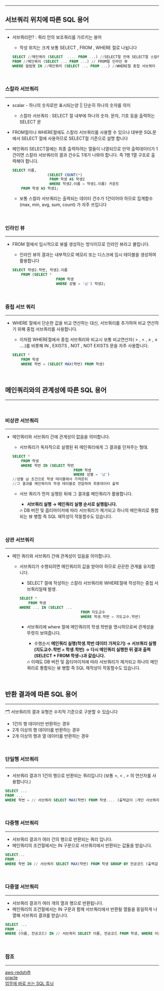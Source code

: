 ***

## 서브쿼리 위치에 따른 SQL 용어

---

-   서브쿼리란? : 쿼리 안의 보조쿼리를 가르키는 용어
    
    -   작성 위치는 크게 보통 SELECT , FROM , WHERE 절로 나뉩니다
    
    ```sql
    SELECT //메인쿼리 (SELECT  .... FROM ...) //SELECT절 안에 SELECT절 스칼라 서브쿼리
    FROM //메인쿼리 (SELECT ... FROM ...) // FROM절 인라인 뷰
    WHERE 컬럼명 IN //메인쿼리 (SELECT ... FROM ...) //WHERE절 중첩 서브쿼리
    ```
    

<br>

### 스칼라 서브쿼리

---

-   scalar - 하나의 숫자로만 표시되는양 || 단순히 하나의 숫자를 의미
    
    -   스칼라 서브쿼리 : SELECT 절 내부에 하나의 숫자. 문자, 기호 등을 출력하는 SELECT 문
-   FROM절이나 WHERE절에도 스칼라 서브쿼리를 사용할 수 있으나 대부분 SQL문에서 SELECT 절에 사용하므로 SELECT절 기준으로 설명 합니다
    
-   메인쿼리 SELECT절에는 최종 출력하려는 열들이 나열되므로 만약 출력데이터가 1건이면 스칼라 서브쿼리의 결과 건수도 1개가 나와야 합니다. 즉 1행 1열 구조로 출력해야 합니다.
    
    ```sql
    SELECT 이름,
    				(SELECT COUNT(*)
    				 FROM 학생 AS 학생2
    				 WHERE 학생2.이름 = 학생1.이름) 카운트
    	FROM 학생 AS 학생1;
    ```
    
    -   보통 스칼라 서브쿼리는 출력되는 데이터 건수가 1건이어야 하므로 집계함수(max, min, avg, sum, count) 가 자주 쓰입니다

<br>

### 인라인 뷰

---

-   FROM 절에서 임시적으로 뷰를 생성하는 방식이므로 인라인 뷰라고 불립니다.
    
    -   인라인 뷰의 결과는 내부적으로 메모리 또는 디스크에 임시 테이블을 생성하여 활용합니다
    
    ```sql
    SELECT 학생2.학번, 학생2.이름
    	FROM (SELECT *
    					FROM 학생
    					WHERE 성별 = '남') 학생2;
    ```
    

<br>

### 중첩 서브 쿼리

---

-   WHERE 절에서 단순한 값을 비교 연산하는 대신, 서브쿼리를 추가하여 비교 연산하기 위해 중첩 서브쿼리를 사용합니다.
    
    -   이처럼 WHERE절에서 중첩 서브쿼리와 비교시 보통 비교연산자( > , < , ≥ , ≤ ....)를 비롯해 IN , EXISTS , NOT , NOT EXISTS 문을 자주 사용합니다.
    
    ```sql
    SELECT *
    	FROM 학생
    	WHERE 학번 = (SELECT MAX(학번) FROM 학생)
    ```
    

<br>

## 메인쿼리와의 관계성에 따른 SQL 용어

---

<br>

### 비상관 서브쿼리

---

-   메인쿼리와 서브쿼리 간에 관계성이 없음을 의미합니다.
    
    -   서브쿼리가 독자적으로 실행된 뒤 메인쿼리에게 그 결과를 던져주는 형태.
    
    ```sql
    SELECT *
    	FROM 학생
    	WHERE 학번 IN (SELECT 학번
    							FROM 학생			
    							WHERE 성별 = '남')
    //성별 남 조건으로 학생 테이블에서 가져온뒤 
    //그 결과를 메인쿼리의 학생 테이블로 전달하여 최종데이터 출력
    ```
    
    -   서브 쿼리가 먼저 실행된 뒤에 그 결과를 메인쿼리가 활용합니다.
        
        -   **서브쿼리 실행 → 메인쿼리 실행 순서로 실행됩니다.**
        
        <aside> 🔥 DB 버전 및 옵티마이저에 따라 서브쿼리가 제거되고 하나의 메인쿼리로 통합되는 뷰 병합 즉 SQL 재작성이 작동할수도 있습니다.
        
        </aside>
        

<br>

### 상관 서브쿼리

---

-   메인 쿼리와 서브쿼리 간에 관계성이 있음을 의미합니다.
    -   서브쿼리가 수행되려면 메인쿼리의 값을 받아야 하므로 끈끈한 관계를 유지합니다.
        
        -   SELECT 절에 작성하는 스칼라 서브쿼리와 WHERE절에 작성하는 중첩 서브쿼리일때 발생.
        
        ```sql
        SELECT *
        	FROM 학생
        WHERE ... IN (SELECT ...
        							FROM 지도교수
        							WHERE 학생.학번 = 지도교수.학번)
        ```
        
        -   서브쿼리에 where 절에 메인쿼리의 학생.학번을 명시하므로써 관계성을 뚜렷히 보여줍니다.
            
            -   수행순서 **메인쿼리 실행(학생.학번 데이터 가져오기) → 서브쿼리 실행(지도교수.학번 = 학생.학번) → 다시 메인쿼리 실행한 뒤 결과 출력(SELECT * FROM 학생~)과 같습니다.**
            
            <aside> 🔥 이때도 DB 버전 및 옵티마이저에 따라 서브쿼리가 제거되고 하나의 메인쿼리로 통합되는 뷰 병합 즉 SQL 재작성이 작동할수도 있습니다.
            
            </aside>
            

<br>

## 반환 결과에 따른 SQL 용어

---

🗂️ 서브쿼리의 결과 유형은 수치적 기준으로 구분할 수 있습니다

-   1건의 행 데이터만 반환하는 경우
-   2개 이상의 행 데이터를 반환하는 경우
-   2개 이상의 행과 열 데이터를 반환하는 경우

<br>

### 단일행 서브쿼리

---

-   서브쿼리 결과가 1건의 행으로 반환되는 쿼리입니다 (보통 =, < , > 의 연산자를 사용합니다.)

```sql
SELECT ...
FROM ...
WHERE 학번 = // 서브쿼리 SELECT MAX(학번) FROM 학생.... (출력값이 1개인 서브쿼리)
```

<br>

### 다중행 서브쿼리

---

-   서브쿼리 결과가 여러 건의 행으로 반환되는 쿼리 입니다.
-   메인쿼리의 조건절에서는 IN 구문으로 서브쿼리에서 반환되는 값들을 받습니다.

```sql
SELECT...
FROM...
WHERE 학번 IN // 서브쿼리 SELECT MAX(학번) FROM 학생 GROUP BY 전공코드 (출력값 2개이상)
```

<br>

### 다중열 서브쿼리

---

-   서브쿼리 결과가 여러 개의 열과 행으로 반환됩니다.
-   메인쿼리의 조건절에서는 IN 구문과 함께 서브쿼리에서 반환될 열들을 동일하게 나열해 서브쿼리 결과를 받습니다.

```sql
SELECT ...
FROM ...
WHERE (이름, 전공코드) IN // 서브쿼리 SELECT 이름, 전공코드 FROM 학생, WHERE 이름 LIKE '김%'
```

<br>

### 참조
***
[aws-redshift](https://docs.aws.amazon.com/redshift/latest/dg/r_scalar_subqueries.html)\
[oracle](https://docs.oracle.com/cd/E28280_01/bi.1111/e10544/appsql.htm#BIEUG14135)\
[업무에 바로 쓰는 SQL 튜닝](http://www.yes24.com/Product/Goods/102382080)
